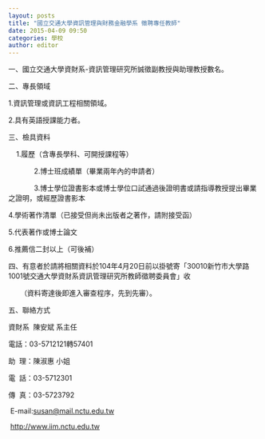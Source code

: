 ```yaml
---
layout: posts
title: "國立交通大學資訊管理與財務金融學系 徵聘專任教師"
date: 2015-04-09 09:50
categories: 學校
author: editor
---
```


一、國立交通大學資財系-資訊管理研究所誠徵副教授與助理教授數名。   

二、專長領域

1.資訊管理或資訊工程相關領域。

2.具有英語授課能力者。

三、檢具資料

    1.履歷（含專長學科、可開授課程等）

             2.博士班成績單（畢業兩年內的申請者）

             3.博士學位證書影本或博士學位口試通過後證明書或請指導教授提出畢業之證明，或經歷證書影本

4.學術著作清單（已接受但尚未出版者之著作，請附接受函）

5.代表著作或博士論文

6.推薦信二封以上（可後補）

四、有意者於請將相關資料於104年4月20日前以掛號寄「30010新竹市大學路1001號交通大學資財系資訊管理研究所教師徵聘委員會」收

      （資料寄達後即進入審查程序，先到先審）。

五、聯絡方式

資財系  陳安斌 系主任

電話：03-5712121轉57401

助  理：陳淑惠 小姐

電  話：03-5712301

傳  真：03-5723792

 E-mail:susan@mail.nctu.edu.tw

 http://www.iim.nctu.edu.tw
